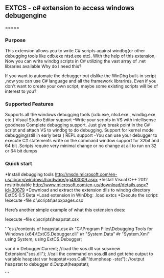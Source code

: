 ## EXTCS - c# extension to access windows debugengine
=====

### Purpose

This extension allows you to write C# scripts against windbg(or other debugging tools like cdb.exe ntsd.exe etc). With the help of this extension, Now you can write windbg scripts in C# utilizing the vast array of .net libraries available
Why do I need this?

If you want to automate the debugger but dislike the WinDbg built-in script ,now you can use C# language and all the framework librarires. Even if you don't want to create your own script, maybe some existing scripts will be of interest to you?

### Supported Features

Supports all the windows debugging tools (cdb.exe, ntsd.exe , windbg.exe etc.)
Visual Studio Editor support –Write your scripts in VS with intellisense goodness
Complete debugging support. Just give break point in the C# script and attach VS to windbg to do debugging.
Support for kernel mode debugging(still in early beta )
REPL support –You can use your debugger to execute C# statements write on the command window
support for 32bit and 64 bit .Scripts require very minimal change or no change at all to run on 32 or 64 bit dumps

### Quick start

*Install debugging tools http://msdn.microsoft.com/en-us/library/windows/hardware/gg463009.aspx
*Install Visual C++ 2012 resitributable http://www.microsoft.com/en-us/download/details.aspx?id=30679
*Download and extract the extension dlls to windbg directory ExtCS 0.5 Beta
*Load extension in WinDbg: .load extcs
*Execute the script: !execute -file c:\scripts\aspxpages.csx

Here’s another simple example of what this extension does:

!execute –file c:\scripts\heapstat.csx

'''cs
//contents of heapstat.csx
#r "C:\Program Files\Debugging Tools for Windows (x64)\ExtCS.Debugger.dll"
#r "System.Data"
#r "System.Xml"
using System;
using ExtCS.Debugger;

var d = Debugger.Current;
//load the sos.dll
var sos=new Extension("sos.dll");
//call the command on sos.dll and get tehe output to variable heapstat
var heapstat=sos.Call("!dumpheap -stat");
//output heapstat to debugger
d.Output(heapstat);

'''
